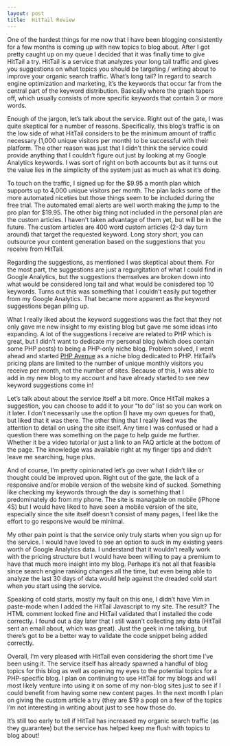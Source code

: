 ```yaml
---
layout: post
title:  HitTail Review
---
```


One of the hardest things for me now that I have been blogging consistently for a few months is coming up with new topics to blog about. After I got pretty caught up on my queue I decided that it was finally time to give HitTail a try. HitTail is a service that analyzes your long tail traffic and gives you suggestions on what topics you should be targeting / writing about to improve your organic search traffic. What’s long tail? In regard to search engine optimization and marketing, it’s the keywords that occur far from the central part of the keyword distribution. Basically where the graph tapers off, which usually consists of more specific keywords that contain 3 or more words.

Enough of the jargon, let’s talk about the service. Right out of the gate, I was quite skeptical for a number of reasons. Specifically, this blog’s traffic is on the low side of what HitTail considers to be the minimum amount of traffic necessary (1,000 unique visitors per month) to be successful with their platform. The other reason was just that I didn’t think the service could provide anything that I couldn’t figure out just by looking at my Google Analytics keywords. I was sort of right on both accounts but as it turns out the value lies in the simplicity of the system just as much as what it’s doing.

To touch on the traffic, I signed up for the $9.95 a month plan which supports up to 4,000 unique visitors per month. The plan lacks some of the more automated niceties but those things seem to be included during the free trial. The automated email alerts are well worth making the jump to the pro plan for $19.95. The other big thing not included in the personal plan are the custom articles. I haven’t taken advantage of them yet, but will be in the future. The custom articles are 400 word custom articles (2-3 day turn around) that target the requested keyword. Long story short, you can outsource your content generation based on the suggestions that you receive from HitTail.

Regarding the suggestions, as mentioned I was skeptical about them. For the most part, the suggestions are just a regurgitation of what I could find in Google Analytics, but the suggestions themselves are broken down into what would be considered long tail and what would be conisdered top 10 keywords. Turns out this was something that I couldn’t easily put together from my Google Analytics. That became more apparent as the keyword suggestions began piling up.

What I really liked about the keyword suggestions was the fact that they not only gave me new insight to my existing blog but gave me some ideas into expanding. A lot of the suggestions I receive are related to PHP which is great, but I didn’t want to dedicate my personal blog (which does contain some PHP posts) to being a PHP-only niche blog. Problem solved, I went ahead and started [PHP Avenue](http://phpave.com) as a niche blog dedicated to PHP. HitTail’s pricing plans are limited to the number of unique monthly visitors you receive per month, not the number of sites. Because of this, I was able to add in my new blog to my account and have already started to see new keyword suggestions come in!

Let’s talk about about the service itself a bit more. Once HitTail makes a suggestion, you can choose to add it to your “to do” list so you can work on it later. I don’t necessarily use the option (I have my own queues for that), but liked that it was there. The other thing that I really liked was the attention to detail on using the site itself. Any time I was confused or had a question there was something on the page to help guide me further. Whether it be a video tutorial or just a link to an FAQ article at the bottom of the page. The knowledge was available right at my finger tips and didn’t leave me searching, huge plus.

And of course, I’m pretty opinionated let’s go over what I didn’t like or thought could be improved upon. Right out of the gate, the lack of a responsive and/or mobile version of the website kind of sucked. Something like checking my keywords through the day is something that I predominately do from my phone. The site is managable on mobile (iPhone 4S) but I would have liked to have seen a mobile version of the site, especially since the site itself doesn’t consist of many pages, I feel like the effort to go responsive would be minimal.

My other pain point is that the service only truly starts when you sign up for the service. I would have loved to see an option to suck in my existing years worth of Google Analytics data. I understand that it wouldn’t really work with the pricing structure but I would have been willing to pay a premium to have that much more insight into my blog. Perhaps it’s not all that feasible since search engine ranking changes all the time, but even being able to analyze the last 30 days of data would help against the dreaded cold start when you start using the service.

Speaking of cold starts, mostly my fault on this one, I didn’t have Vim in paste-mode when I added the HitTail Javascript to my site. The result? The HTML comment looked fine and HitTail validated that I installed the code correctly. I found out a day later that I still wasn’t collecting any data (HitTail sent an email about, which was great). Just the geek in me talking, but there’s got to be a better way to validate the code snippet being added correctly.

Overall, I’m very pleased with HitTail even considering the short time I’ve been using it. The service itself has already spawned a handful of blog topics for this blog as well as opening my eyes to the potential topics for a PHP-specific blog. I plan on continuing to use HitTail for my blogs and will most likely venture into using it on some of my non-blog sites just to see if I could benefit from having some new content pages. In the next month I plan on giving the custom article a try (they are $19 a pop) on a few of the topics I’m not interesting in writing about just to see how those do.

It’s still too early to tell if HitTail has increased my organic search traffic (as they guarantee) but the service has helped keep me flush with topics to blog about!
